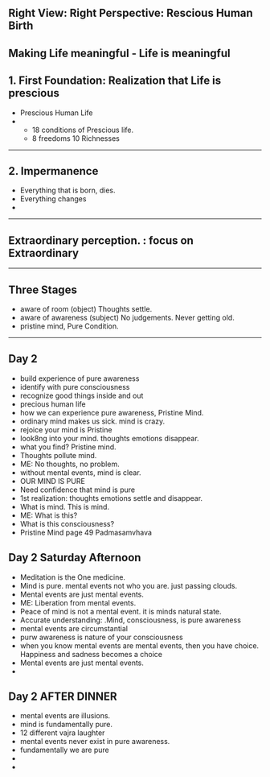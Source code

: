 ## Right View: Right Perspective: Rescious Human Birth

Making Life meaningful - Life is meaningful 
---

## 1. First Foundation: Realization that Life is prescious
* Prescious Human Life
*   - 18 conditions of Prescious life.
    - 8 freedoms 10 Richnesses

---

## 2. Impermanence
- Everything that is born, dies.
- Everything changes
- 
---
## Extraordinary perception. : focus on Extraordinary 

---

## Three Stages

* aware of room (object) Thoughts settle.
* aware of awareness (subject) No judgements. Never getting old.
* pristine mind, Pure Condition.

 ---

 ## Day 2

* build experience of pure awareness 
* identify with pure consciousness
* recognize good things inside and out
* precious human life
* how we can experience pure awareness,  Pristine Mind.
* ordinary mind makes us sick. mind is crazy.
* rejoice your mind is Pristine
* look8ng into your mind. thoughts emotions disappear.
* what you find? Pristine mind.
* Thoughts pollute mind.
* ME: No thoughts, no problem.
* without mental events, mind is clear.
* OUR MIND IS PURE
* Need confidence that mind is pure
* 1st realization: thoughts emotions settle and disappear.
* What is mind. This is mind.
* ME: What is this?
* What is this consciousness?
* Pristine Mind page 49 Padmasamvhava

  
## Day 2 Saturday Afternoon
  
  * Meditation is the One medicine.
  * Mind is pure. mental events not who you are. just passing clouds.
  * Mental events are just mental events.
  * ME: Liberation from mental events.
  * Peace of mind is not a mental event. it is minds natural state.
  * Accurate understanding: .Mind, consciousness, is pure awareness
  * mental events are circumstantial
  * purw awareness is nature of your consciousness
  * when you know mental events are mental events, then you have choice. Happiness and sadness becomes a choice
  * Mental events are just mental events.
  * 

## Day 2 AFTER DINNER


* mental events are illusions.
* mind is fundamentally pure.
* 12 different vajra laughter
* mental events never exist in pure awareness.
* fundamentally we are pure
* 
* 

